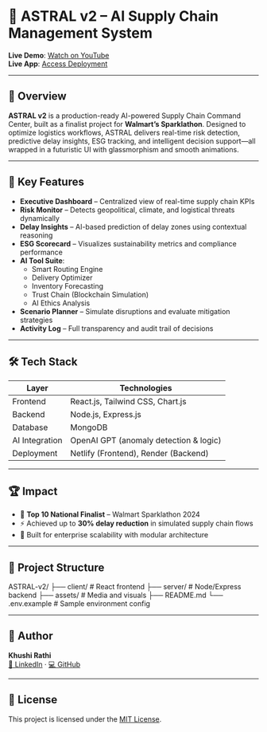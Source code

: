 # 🚀 ASTRAL v2 – AI Supply Chain Management System

**Live Demo**: [Watch on YouTube](https://youtu.be/92zgg6OscXY)  
**Live App**: [Access Deployment](https://celadon-bunny-74bf54.netlify.app)

---

## 📌 Overview

**ASTRAL v2** is a production-ready AI-powered Supply Chain Command Center, built as a finalist project for **Walmart’s Sparklathon**. Designed to optimize logistics workflows, ASTRAL delivers real-time risk detection, predictive delay insights, ESG tracking, and intelligent decision support—all wrapped in a futuristic UI with glassmorphism and smooth animations.

---

## 🧠 Key Features

- **Executive Dashboard** – Centralized view of real-time supply chain KPIs  
- **Risk Monitor** – Detects geopolitical, climate, and logistical threats dynamically  
- **Delay Insights** – AI-based prediction of delay zones using contextual reasoning  
- **ESG Scorecard** – Visualizes sustainability metrics and compliance performance  
- **AI Tool Suite**:  
  - Smart Routing Engine  
  - Delivery Optimizer  
  - Inventory Forecasting  
  - Trust Chain (Blockchain Simulation)  
  - AI Ethics Analysis  
- **Scenario Planner** – Simulate disruptions and evaluate mitigation strategies  
- **Activity Log** – Full transparency and audit trail of decisions

---

## 🛠 Tech Stack

| Layer         | Technologies                          |
|---------------|---------------------------------------|
| Frontend      | React.js, Tailwind CSS, Chart.js      |
| Backend       | Node.js, Express.js                   |
| Database      | MongoDB                               |
| AI Integration| OpenAI GPT (anomaly detection & logic)|
| Deployment    | Netlify (Frontend), Render (Backend)  |

---

## 🏆 Impact

- 🥈 **Top 10 National Finalist** – Walmart Sparklathon 2024  
- ⚡ Achieved up to **30% delay reduction** in simulated supply chain flows  
- 🧩 Built for enterprise scalability with modular architecture

---

## 🧭 Project Structure

ASTRAL-v2/
├── client/ # React frontend
├── server/ # Node/Express backend
├── assets/ # Media and visuals
├── README.md
└── .env.example # Sample environment config


---

## 👤 Author

**Khushi Rathi**  
[🔗 LinkedIn](https://linkedin.com/in/khushi-rathi-/) · [💻 GitHub](https://github.com/rathikhushi07)

---

## 📄 License

This project is licensed under the [MIT License](LICENSE).
